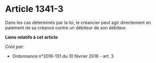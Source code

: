 # Article 1341-3

Dans les cas déterminés par la loi, le créancier peut agir directement en paiement de sa créance contre un débiteur de son
débiteur.

**Liens relatifs à cet article**

_Créé par_:

  - Ordonnance n°2016-131 du 10 février 2016 - art. 3
